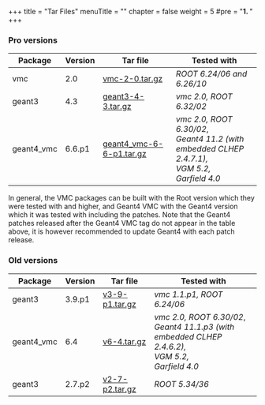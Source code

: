 +++
title = "Tar Files"
menuTitle = ""
chapter = false
weight = 5
#pre = "<b>1. </b>"
+++

### Pro versions

| Package | Version | Tar file | Tested with |
|---------|---------|----------| ------------|
| vmc | 2.0 | [vmc-2-0.tar.gz](https://github.com/vmc-project/vmc/archive/v2-0.tar.gz) | *ROOT 6.24/06 and 6.26/10* |
| geant3 | 4.3 | [geant3-4-3.tar.gz](https://github.com/vmc-project/geant3/archive/v4-3.tar.gz) | *vmc 2.0, ROOT 6.32/02* |
| geant4_vmc | 6.6.p1 | [geant4_vmc-6-6-p1.tar.gz](https://github.com/vmc-project/geant4_vmc/archive/v6-6-p1.tar.gz) | *vmc 2.0, ROOT 6.30/02*,<br> *Geant4 11.2 (with embedded CLHEP 2.4.7.1),* <br> *VGM 5.2,* <br> *Garfield 4.0*|

In general, the VMC packages can be built with the Root version which they were tested with and higher, and Geant4 VMC with the Geant4 version which it was tested with including the patches. Note that the Geant4 patches released after the Geant4 VMC tag do not appear in the table above, it is however recommended to update Geant4 with each patch release.

### Old versions

| Package | Version | Tar file | Tested with |
|---------|---------|----------| ------------|
| geant3 | 3.9.p1 | [v3-9-p1.tar.gz](https://github.com/vmc-project/geant3/archive/v3-9-p1.tar.gz) | *vmc 1.1.p1, ROOT 6.24/06*  |
| geant4_vmc | 6.4 | [v6-4.tar.gz](https://github.com/vmc-project/geant4_vmc/archive/v6-4.tar.gz) | *vmc 2.0, ROOT 6.30/02*,<br> *Geant4 11.1.p3 (with embedded CLHEP 2.4.6.2),* <br> *VGM 5.2,* <br> *Garfield 4.0*|
| geant3 | 2.7.p2 | [v2-7-p2.tar.gz](https://github.com/vmc-project/geant3/archive/v2-7-p2.tar.gz) | *ROOT 5.34/36*  |


